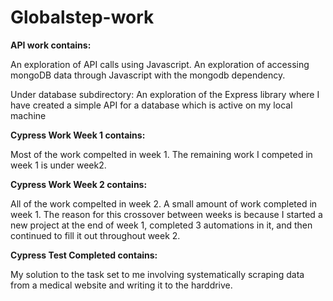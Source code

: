 # Globalstep-work

**API work contains:**

  An exploration of API calls using Javascript.
  An exploration of accessing mongoDB data through Javascript with the mongodb dependency.
  
  Under database subdirectory:
    An exploration of the Express library where I have created a simple API for a database which is active on my local machine
    
    
    
**Cypress Work Week 1 contains:**

  Most of the work compelted in week 1.
  The remaining work I competed in week 1 is under week2.
  
**Cypress Work Week 2 contains:**

  All of the work compelted in week 2.
  A small amount of work completed in week 1.
  The reason for this crossover between weeks is because I started a new project at the end of week 1, completed 3 automations in it, and then continued to fill it out throughout week 2.
  
**Cypress Test Completed contains:**

  My solution to the task set to me involving systematically scraping data from a medical website and writing it to the harddrive.
  
